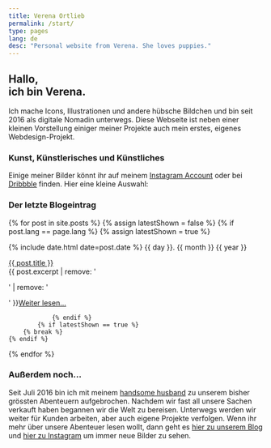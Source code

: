```yaml
---
title: Verena Ortlieb
permalink: /start/
type: pages
lang: de
desc: "Personal website from Verena. She loves puppies."
---
```


<h2 class="headline-index">Hallo,<br>ich bin Verena.</h2>

<p>Ich mache Icons, Illustrationen und andere hübsche Bildchen und bin seit 2016 als digitale Nomadin unterwegs. Diese Webseite ist neben einer kleinen Vorstellung einiger meiner Projekte auch mein erstes, eigenes Webdesign-Projekt.</p>


<h3 class="subheadline-index">Kunst, Künstlerisches und Künstliches</h3>

<p>Einige meiner Bilder könnt ihr auf meinem <a href="https://www.instagram.com/verena_von_o/" target="_blank">Instagram Account</a> oder bei <a href="https://dribbble.com/verena_von_o" target="_blank">Dribbble</a> finden. Hier eine kleine Auswahl:
</p>

<section>
	<div class="grid shots">
	</div>
</section>

<h3 class="subheadline-index">Der letzte Blogeintrag</h3>


{% for post in site.posts %}
	{% assign latestShown = false %}
		{% if post.lang == page.lang %}
			{% assign latestShown = true %}

{% include date.html date=post.date %}
<time class="index-post-container__date">
{{ day }}. {{ month }} {{ year }}  </time>

<div class="index-post-container__title"> <a href="{{ post.url }}">
{{ post.title }}</a></div>

<div class="index-post-container__text">
{{ post.excerpt | remove: '<p>' | remove: '</p>' }}<a href="{{ post.url }}">Weiter lesen...</a>

				{% endif %}
			{% if latestShown == true %}
		{% break %}
	{% endif %}
{% endfor %}

	
<h3 class="subheadline-index">Außerdem noch...</h3>
<p>Seit Juli 2016 bin ich mit meinem <a href="https://www.florianbuerger.com" target="_blank"> handsome husband</a> zu unserem bisher grössten Abenteuern aufgebrochen. Nachdem wir fast all unsere Sachen verkauft haben begannen wir die Welt zu bereisen. Unterwegs werden wir weiter für Kunden arbeiten, aber auch eigene Projekte verfolgen. Wenn ihr mehr über unsere Abenteuer lesen wollt, dann geht es <a href="https://www.immerguteswetter.de" target="_blank">hier zu unserem Blog</a> und <a href="https://www.instagram.com/immerguteswetter/" target="_blank">hier zu Instagram</a> um immer neue Bilder zu sehen.</p>

